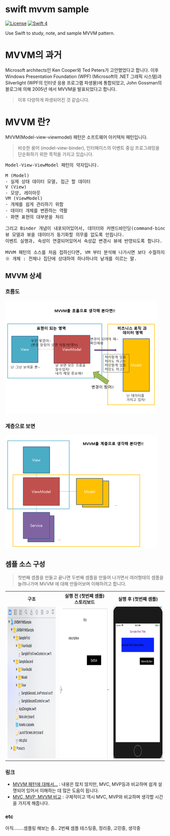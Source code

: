 # swift mvvm sample
[![License](http://img.shields.io/badge/License-MIT-green.svg?style=flat)](https://github.com/clintjang/JWSBoltsSwiftSample/blob/master/LICENSE) [![Swift 4](https://img.shields.io/badge/swift-4.0-orange.svg?style=flat)](https://swift.org) 

Use Swift to study, note, and sample MVVM pattern.

# MVVM의 과거
Microsoft architects인 Ken Cooper와 Ted Peters가 고안했었다고 합니다.
이후 Windows Presentation Foundation (WPF) (Microsoft의 .NET 그래픽 시스템)과 Silverlight (WPF의 인터넷 응용 프로그램 파생물)에 통합되었고, John Gossman의 블로그에 의해 2005년 에서 MVVM을 발표되었다고 합니다.
> 이후 다양하게 파생되어진 것 같습니다. 

# MVVM 란?
MVVM(Model-view-viewmodel) 패턴은 소프트웨어 아키텍처 패턴입니다.
> 비슷한 용어 (model-view-binder), 인터페이스의 이벤트 중심 프로그래밍을 단순화하기 위한 목적을 가지고 있습니다.

<pre>
Model-View-ViewModel 패턴의 약자입니다.

M (Model)
- 실제 상태 데이터 모델, 접근 할 데이터
V (View)
- 모양, 레이아웃
VM (ViewModel)
- 개체를 쉽게 관리하기 위함
- 데이터 개체를 변환하는 역활
- 화면 표현의 대부분을 처리

그리고 Binder 개념이 내포되어있어서, 데이터와 커멘드바인딩(command-binding, Declarative data)가 
뷰 모델과 뷰을 데이터가 동기화할 의무를 없도록 만듭니다. 
이벤트 실행과, 속성이 연결되어있어서 속성값 변경시 뷰에 반영되도록 합니다.

MVVM 패턴의 소스를 처음 접하신다면, VM 부터 분석해 나가시면 보다 수월하지 않을 까 싶습니다.
※ 개체 : 전체나 집단에 상대하여 하나하나의 낱개를 이르는 말.
</pre>

## MVVM 상세
### 흐름도
<img width="480" height="360" src="/Image/mvvm흐름도임.png"></img>

### 계층으로 보면
<img width="480" height="360" src="/Image/mvvm계층도임.png"></img>

## 셈플 소스 구성
> 첫번째 셈플을 만들고 끝나면 두번째 셈플을 만들어 나가면서 여러형태의 셈플을 늘려나가며 MVVM 에 대해 만들어보며 이해하려고 합니다.
<table style="width:100%">
  <tr>
	<th>구조</th> 
    <th>실행 전 (첫번째 셈플)<br>스토리보드</th>
    <th>실행 후 (첫번째 셈플)</th> 
  </tr>
  <tr>
  	<td><img width="268" height="480" src="/Image/structure_00.png"></img></td>
    <td><img width="268" height="480" src="/Image/run_00.png"></img></td>
    <td><img width="268" height="480" src="/Image/run_01.png"></img></td> 
  </tr>
</table>

### 링크
- [MVVM 패턴에 대해서...](https://blog.outsider.ne.kr/672) : 내용은 많치 않치만, MVC, MVP등과 비교하며 쉽게 설명되어 있어서 이해하는 데 많은 도움이 됩니다. 
- [MVC, MVP, MVVM 비교](https://magi82.github.io/android-mvc-mvp-mvvm/) : 구체적이고 역시 MVC, MVP와 비교하며 생각할 시간을 가지게 해줍니다.

### etc
아직........셈플링 해보는 중.. 2번째 셈플 테스팅중, 정리중, 고민중, 생각중